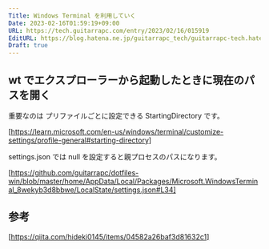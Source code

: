 ```yaml
---
Title: Windows Terminal を利用していく
Date: 2023-02-16T01:59:19+09:00
URL: https://tech.guitarrapc.com/entry/2023/02/16/015919
EditURL: https://blog.hatena.ne.jp/guitarrapc_tech/guitarrapc-tech.hatenablog.com/atom/entry/4207112889963560186
Draft: true
---
```


## wt でエクスプローラーから起動したときに現在のパスを開く

重要なのは プリファイルごとに設定できる StartingDirectory です。

[https://learn.microsoft.com/en-us/windows/terminal/customize-settings/profile-general#starting-directory]

settings.json では null を設定すると親プロセスのパスになります。

[https://github.com/guitarrapc/dotfiles-win/blob/master/home/AppData/Local/Packages/Microsoft.WindowsTerminal_8wekyb3d8bbwe/LocalState/settings.json#L34]

## 参考

[https://qiita.com/hideki0145/items/04582a26baf3d81632c1]

